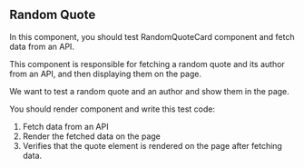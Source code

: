## Random Quote

In this component, you should test RandomQuoteCard component and fetch data from an API.

This component is responsible for fetching a random quote and its author from an API, and then displaying them on the page.


We want to test a random quote and an author and show them in the page.

You should render component and write this test code:

1. Fetch data from an API
2. Render the fetched data on the page
3. Verifies that the quote element is rendered on the page after fetching data.

